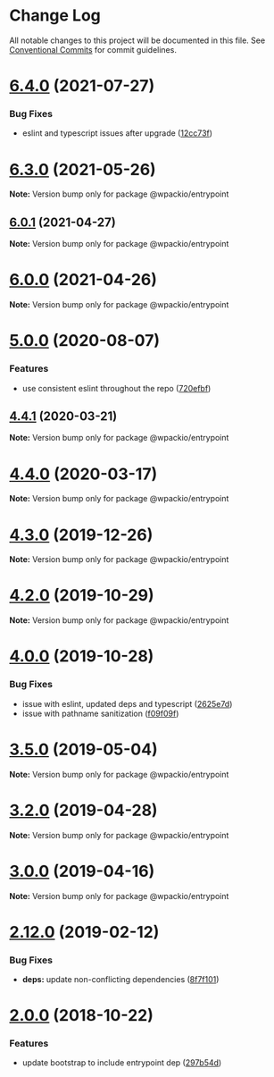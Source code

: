 # Change Log

All notable changes to this project will be documented in this file.
See [Conventional Commits](https://conventionalcommits.org) for commit guidelines.

# [6.4.0](https://github.com/swashata/wp-webpack-script/compare/v6.3.0...v6.4.0) (2021-07-27)


### Bug Fixes

* eslint and typescript issues after upgrade ([12cc73f](https://github.com/swashata/wp-webpack-script/commit/12cc73f700e3297dc31696486e18d32b969a8939))





# [6.3.0](https://github.com/swashata/wp-webpack-script/compare/v6.2.0...v6.3.0) (2021-05-26)

**Note:** Version bump only for package @wpackio/entrypoint





## [6.0.1](https://github.com/swashata/wp-webpack-script/compare/v6.0.0...v6.0.1) (2021-04-27)

**Note:** Version bump only for package @wpackio/entrypoint





# [6.0.0](https://github.com/swashata/wp-webpack-script/compare/v5.0.0...v6.0.0) (2021-04-26)

**Note:** Version bump only for package @wpackio/entrypoint





# [5.0.0](https://github.com/swashata/wp-webpack-script/compare/v4.4.1...v5.0.0) (2020-08-07)


### Features

* use consistent eslint throughout the repo ([720efbf](https://github.com/swashata/wp-webpack-script/commit/720efbff7bcec03295ec06301191037bc96fe672))





## [4.4.1](https://github.com/swashata/wp-webpack-script/compare/v4.4.0...v4.4.1) (2020-03-21)

**Note:** Version bump only for package @wpackio/entrypoint





# [4.4.0](https://github.com/swashata/wp-webpack-script/compare/v4.3.0...v4.4.0) (2020-03-17)

**Note:** Version bump only for package @wpackio/entrypoint





# [4.3.0](https://github.com/swashata/wp-webpack-script/compare/v4.2.0...v4.3.0) (2019-12-26)

**Note:** Version bump only for package @wpackio/entrypoint





# [4.2.0](https://github.com/swashata/wp-webpack-script/compare/v4.1.0...v4.2.0) (2019-10-29)

**Note:** Version bump only for package @wpackio/entrypoint





# [4.0.0](https://github.com/swashata/wp-webpack-script/compare/v3.5.0...v4.0.0) (2019-10-28)


### Bug Fixes

* issue with eslint, updated deps and typescript ([2625e7d](https://github.com/swashata/wp-webpack-script/commit/2625e7d))
* issue with pathname sanitization ([f09f09f](https://github.com/swashata/wp-webpack-script/commit/f09f09f))





# [3.5.0](https://github.com/swashata/wp-webpack-script/compare/v3.4.0...v3.5.0) (2019-05-04)

**Note:** Version bump only for package @wpackio/entrypoint





# [3.2.0](https://github.com/swashata/wp-webpack-script/compare/v3.1.0...v3.2.0) (2019-04-28)

**Note:** Version bump only for package @wpackio/entrypoint





# [3.0.0](https://github.com/swashata/wp-webpack-script/compare/v2.13.0...v3.0.0) (2019-04-16)

**Note:** Version bump only for package @wpackio/entrypoint





# [2.12.0](https://github.com/swashata/wp-webpack-script/compare/v2.11.0...v2.12.0) (2019-02-12)


### Bug Fixes

* **deps:** update non-conflicting dependencies ([8f7f101](https://github.com/swashata/wp-webpack-script/commit/8f7f101))





<a name="2.0.0"></a>
# [2.0.0](https://github.com/swashata/wp-webpack-script/compare/v1.2.1...v2.0.0) (2018-10-22)


### Features

* update bootstrap to include entrypoint dep ([297b54d](https://github.com/swashata/wp-webpack-script/commit/297b54d))
